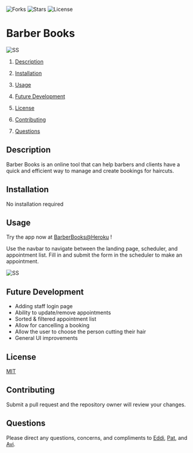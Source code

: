 ![Forks](https://img.shields.io/github/forks/randze/Barber-Books) ![Stars](https://img.shields.io/github/stars/randze/Barber-Books) ![License](https://img.shields.io/github/license/randze/Barber-Books)

# Barber Books

![SS](https://github.com/randze/Barber-Books/blob/master/img/app.jpg)

1. [Description](#Description)

2. [Installation](#Installation)

3. [Usage](#Usage)

4. [Future Development](#Future-Development)

5. [License](#License)

6. [Contributing](#Contributing)

7. [Questions](#Questions)

## Description

Barber Books is an online tool that can help barbers and clients have a quick and efficient way to manage and create bookings for haircuts.

## Installation

No installation required

## Usage

Try the app now at [BarberBooks@Heroku](https://barber-books.herokuapp.com/) !

Use the navbar to navigate between the landing page, scheduler, and appointment list. Fill in and submit the form in the scheduler to make an appointment.

![SS](https://github.com/randze/Barber-Books/blob/master/img/app.gif)

## Future Development

- Adding staff login page
- Ability to update/remove appointments
- Sorted & filtered appointment list
- Allow for cancelling a booking
- Allow the user to choose the person cutting their hair
- General UI improvements

## License

[MIT](LICENSE)

## Contributing

Submit a pull request and the repository owner will review your changes.

## Questions

Please direct any questions, concerns, and compliments to [Eddi](https://github.com/EddiEsteban), [Pat](https://github.com/randze), and [Avi](https://github.com/Spntrx).

